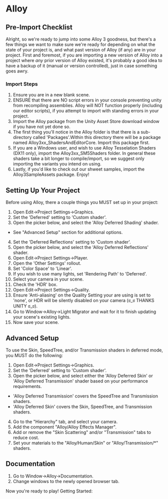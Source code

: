 # Alloy
## Pre-Import Checklist
Alright, so we're ready to jump into some Alloy 3 goodness, but there's a few things we want to make sure we're ready for depending on what the state of your project is, and what past version of Alloy (if any) are in your project.
First and foremost, if you are importing a new version of Alloy into a project where _any_ prior version of Alloy existed, it's probably a good idea to have a backup of it (manual or version controlled), just in case something goes awry.

### Import Steps
1. Ensure you are in a new blank scene.
2. ENSURE that there are NO script errors in your console preventing unity from recompiling assemblies. Alloy will NOT function properly (including our editor scripts), if you attempt to import with standing errors in your project.
3. Import the Alloy package from the Unity Asset Store download window if you have not yet done so.
4. The first thing you'll notice in the Alloy folder is that there is a sub-directory called 'Packages'.Within this directory there will be a package named Alloy3xx_ShadersAndEditorCore. Import this package first.
5. If you are a Windows user, and wish to use Alloy Tesselation Shaders (DX11 only), import the Alloy3xx_SM5Shaders folder. In general these shaders take a bit longer to compile/import, so we suggest only importing the variants you intend on using.
6. Lastly, if you'd like to check out our shweet samples, import the Alloy3SampleAssets package. Enjoy!

## Setting Up Your Project
Before using Alloy, there a couple things you MUST set up in your project:

1. Open Edit->Project Settings->Graphics.
2. Set the 'Deferred' setting to 'Custom shader'.
3. Open the picker below, and select the 'Alloy Deferred Shading' shader.
 * See "Advanced Setup" section for additional options.
4. Set the 'Deferred Reflections' setting to 'Custom shader'.
5. Open the picker below, and select the 'Alloy Deferred Reflections' shader.
6. Open Edit->Project Settings->Player.
7. Open the 'Other Settings' rollout.
8. Set 'Color Space' to 'Linear'.
9. If you wish to use many lights, set 'Rendering Path' to 'Deferred'.
10. Select your camera in your scene.
11. Check the 'HDR' box.
12. Open Edit->Project Settings->Quality.
13. Ensure 'Anti-aliasing' on the Quality Setting your are using is set to 'none', or HDR will be silently disabled on your camera (ಠ_ಠ THANKS UNITY ಠ_ಠ).
14. Go to Window->Alloy->Light Migrator and wait for it to finish updating your scene's existing lights.
15. Now save your scene.

## Advanced Setup
To use the Skin, SpeedTree, and/or Transmission shaders in deferred mode, you MUST do the following:

1. Open Edit->Project Settings->Graphics.
2. Set the 'Deferred' setting to 'Custom shader'.
3. Open the picker below, and select either the 'Alloy Deferred Skin' or 'Alloy Deferred Transmission' shader based on your performance requirements.
  * 'Alloy Deferred Transmission' covers the SpeedTree and Transmission shaders.
  * 'Alloy Deferred Skin' covers the Skin, SpeedTree, and Transmission shaders.
4. Go to the "Hierarchy" tab, and select your camera.
5. Add the component "Alloy/Alloy Effects Manager".
6. Add or remove the "Skin Scattering" and/or "Transmission" tabs to reduce cost.
7. Set your materials to the "Alloy/Human/Skin" or "Alloy/Transmission/*" shaders.

## Documentation
1. Go to Window->Alloy->Documentation.
2. Change windows to the newly opened browser tab.

Now you're ready to play!
Getting Started:
